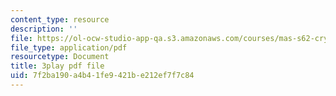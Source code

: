 ```yaml
---
content_type: resource
description: ''
file: https://ol-ocw-studio-app-qa.s3.amazonaws.com/courses/mas-s62-cryptocurrency-engineering-and-design-spring-2018/7f2ba190a4b41fe9421be212ef7f7c84_mBdrvfytLDQ.pdf
file_type: application/pdf
resourcetype: Document
title: 3play pdf file
uid: 7f2ba190-a4b4-1fe9-421b-e212ef7f7c84
---
```

